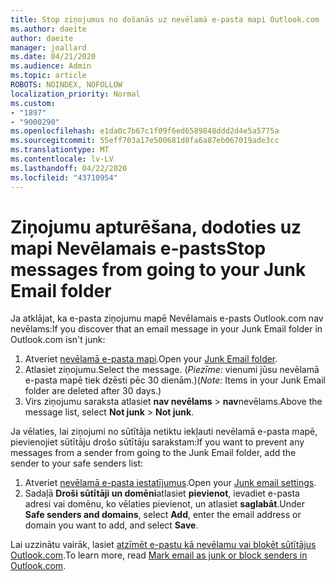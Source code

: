 ```yaml
---
title: Stop ziņojumus no došanās uz nevēlamā e-pasta mapi Outlook.com
ms.author: daeite
author: daeite
manager: joallard
ms.date: 04/21/2020
ms.audience: Admin
ms.topic: article
ROBOTS: NOINDEX, NOFOLLOW
localization_priority: Normal
ms.custom:
- "1897"
- "9000290"
ms.openlocfilehash: e1da0c7b67c1f09f6ed6589848ddd2d4e5a5775a
ms.sourcegitcommit: 55eff703a17e500681d8fa6a87eb067019ade3cc
ms.translationtype: MT
ms.contentlocale: lv-LV
ms.lasthandoff: 04/22/2020
ms.locfileid: "43710954"
---
```

# <a name="stop-messages-from-going-to-your-junk-email-folder"></a><span data-ttu-id="b1b5a-102">Ziņojumu apturēšana, dodoties uz mapi Nevēlamais e-pasts</span><span class="sxs-lookup"><span data-stu-id="b1b5a-102">Stop messages from going to your Junk Email folder</span></span>

<span data-ttu-id="b1b5a-103">Ja atklājat, ka e-pasta ziņojumu mapē Nevēlamais e-pasts Outlook.com nav nevēlams:</span><span class="sxs-lookup"><span data-stu-id="b1b5a-103">If you discover that an email message in your Junk Email folder in Outlook.com isn't junk:</span></span>

1. <span data-ttu-id="b1b5a-104">Atveriet [nevēlamā e-pasta mapi](https://outlook.live.com/mail/junkemail).</span><span class="sxs-lookup"><span data-stu-id="b1b5a-104">Open your [Junk Email folder](https://outlook.live.com/mail/junkemail).</span></span>
1. <span data-ttu-id="b1b5a-105">Atlasiet ziņojumu.</span><span class="sxs-lookup"><span data-stu-id="b1b5a-105">Select the message.</span></span> <span data-ttu-id="b1b5a-106">(*Piezīme:* vienumi jūsu nevēlamā e-pasta mapē tiek dzēsti pēc 30 dienām.)</span><span class="sxs-lookup"><span data-stu-id="b1b5a-106">(*Note:* Items in your Junk Email folder are deleted after 30 days.)</span></span>
1. <span data-ttu-id="b1b5a-107">Virs ziņojumu saraksta atlasiet **nav nevēlams** > **nav**nevēlams.</span><span class="sxs-lookup"><span data-stu-id="b1b5a-107">Above the message list, select **Not junk** > **Not junk**.</span></span>

<span data-ttu-id="b1b5a-108">Ja vēlaties, lai ziņojumi no sūtītāja netiktu iekļauti nevēlamā e-pasta mapē, pievienojiet sūtītāju drošo sūtītāju sarakstam:</span><span class="sxs-lookup"><span data-stu-id="b1b5a-108">If you want to prevent any messages from a sender from going to the Junk Email folder, add the sender to your safe senders list:</span></span>

1. <span data-ttu-id="b1b5a-109">Atveriet [nevēlamā e-pasta iestatījumus](https://go.microsoft.com/fwlink/?linkid=2035804).</span><span class="sxs-lookup"><span data-stu-id="b1b5a-109">Open your [Junk email settings](https://go.microsoft.com/fwlink/?linkid=2035804).</span></span>
1. <span data-ttu-id="b1b5a-110">Sadaļā **Droši sūtītāji un domēni**atlasiet **pievienot**, ievadiet e-pasta adresi vai domēnu, ko vēlaties pievienot, un atlasiet **saglabāt**.</span><span class="sxs-lookup"><span data-stu-id="b1b5a-110">Under **Safe senders and domains**, select **Add**, enter the email address or domain you want to add, and select **Save**.</span></span>

<span data-ttu-id="b1b5a-111">Lai uzzinātu vairāk, lasiet [atzīmēt e-pastu kā nevēlamu vai bloķēt sūtītājus Outlook.com](https://support.office.com/article/a3ece97b-82f8-4a5e-9ac3-e92fa6427ae4?wt.mc_id=Office_Outlook_com_Alchemy).</span><span class="sxs-lookup"><span data-stu-id="b1b5a-111">To learn more, read [Mark email as junk or block senders in Outlook.com](https://support.office.com/article/a3ece97b-82f8-4a5e-9ac3-e92fa6427ae4?wt.mc_id=Office_Outlook_com_Alchemy).</span></span>
